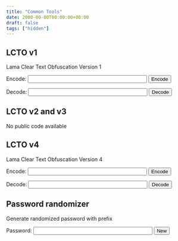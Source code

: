 ```yaml
---
title: "Common Tools"
date: 2000-00-00T00:00:00+00:00
draft: false
tags: ["hidden"]
---
```


## LCTO v1

Lama Clear Text Obfuscation Version 1

Encode: 
<input style="min-width: 20rem;" id="__r18_lcto_1_encode"></input>
<button onclick="__r18_lcto_1_onclick_encode()">Encode</button>

Decode: 
<input style="min-width: 20rem;" id="__r18_lcto_1_decode"></input>
<button onclick="__r18_lcto_1_onclick_decode()">Decode</button>

<script>

function __r18_lcto_1_onclick_encode() {
    const insertions = 'ghijklmnopqrstuvwxyz'


    const data = document.getElementById("__r18_lcto_1_encode")
    data.value = "lcto://" + data.value.split('')
        .map(it => it.charCodeAt(0).toString(16).padStart(2, "0")) // to hex string
        .map(it => it + insertions[Math.floor(Math.random() * 20)]).join('') + "/?version=1"

    data.focus()
    data.select()
}

function __r18_lcto_1_onclick_decode() {
    const data = document.getElementById("__r18_lcto_1_decode")
    try {
        const payload = new URL(data.value)
        if (payload.protocol !== "lcto:") {
            data.value = "error: unknown protocol"
            return
        }

        if (payload.searchParams.get("version") !== "1") {
            data.value = "error: only v1 is supported"
            return
        }

        data.value = payload.pathname.replace(/[g-zG-Z/]/g, "")
                        .match(/.{2}/g)
                        .map(it => String.fromCharCode(parseInt(it, 16)))
                        .reduce((accu, val) => accu += val, "")
        
    } catch(err) {
        data.value = "error"
        console.log(err)
    }
    
}

</script>

## LCTO v2 and v3
No public code available

## LCTO v4

Lama Clear Text Obfuscation Version 4

Encode: 
<input style="min-width: 20rem;" id="__r18_lcto_4_encode"></input>
<button onclick="__r18_lcto_4_onclick_encode()">Encode</button>

Decode: 
<input style="min-width: 20rem;" id="__r18_lcto_4_decode"></input>
<button onclick="__r18_lcto_4_onclick_decode()">Decode</button>

<script>

function __r18_lcto_4_onclick_encode() {
    const insertions = 'GHIJKLMNOPQRSTUVWXYZ'
    const replacement = {
        "0": "gq",
        "1": "hr",
        "2": "is",
        "3": "jt",
        "4": "ku",
        "5": "lv",
        "6": "mw",
        "7": "nx",
        "8": "oy",
        "9": "pz",
    }
    const isNumber = (it) => !Boolean(it.match(/[a-f]/))
    const randReplace = (it) => replacement[it][Math.floor(Math.random() * 2)]

    const data = document.getElementById("__r18_lcto_4_encode")
    data.value = "lcto://" + data.value.split('')
        .map(it => it.charCodeAt(0).toString(16).padStart(2, "0")) // to hex string
        .map(it => Array.from(it).map(num => isNumber(num) ? randReplace(num) : num).join("")) // remove number
        .map(it => it + insertions[Math.floor(Math.random() * 20)]).join('') + "/?version=4"

    data.focus()
    data.select()
}

function __r18_lcto_4_onclick_decode() {
    const replacement = {
        "g": "0",
        "q": "0",
        "h": "1",
        "r": "1",
        "i": "2",
        "s": "2",
        "j": "3",
        "t": "3",
        "k": "4",
        "u": "4",
        "l": "5",
        "v": "5",
        "m": "6",
        "w": "6",
        "n": "7",
        "x": "7",
        "o": "8",
        "y": "8",
        "p": "9",
        "z": "9",
    }
    const isNumber = (it) => Boolean(it.match(/[g-z]/))

    const data = document.getElementById("__r18_lcto_4_decode")
    try {
        const payload = new URL(data.value)
        if (payload.protocol !== "lcto:") {
            data.value = "error: unknown protocol"
            return
        }

        if (payload.searchParams.get("version") !== "4") {
            data.value = "error: only v4 is supported"
            return
        }

        data.value = payload.pathname.replace(/[G-Z/]/g, "")
                        .match(/.{2}/g)
                        .map(it => Array.from(it).map(num => isNumber(num) ? replacement[num] : num).join(""))
                        .map(it => String.fromCharCode(parseInt(it, 16)))
                        .reduce((accu, val) => accu += val, "")
        
    } catch(err) {
        data.value = "error"
        console.log(err)
    }
    
}

</script>

## Password randomizer

Generate randomized password with prefix

Password: 
<input style="min-width: 20rem;" id="__r18_rndzippwd"></input>
<button onclick="__r18_rndzippwd_onclick()">New</button>

<script>

function __r18_rndzippwd_onclick() {
    const chars = "12345467890abcdef"
    const data = document.getElementById("__r18_rndzippwd")
    
    let pwd = ""

    


    data.value += pwd
}

</script>